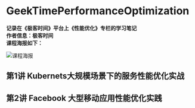 # GeekTimePerformanceOptimization
**记录在《极客时间》平台上《性能优化》专栏的学习笔记**  
**作者信息：极客时间**    
**课程海报如下：** 
 
![课程海报](./picture/perfopt.jpg ) 

## 第1讲 Kubernets大规模场景下的服务性能优化实战

## 第2讲 Facebook 大型移动应用性能优化实践
